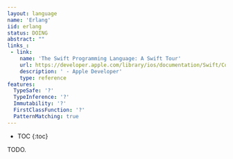 ```yaml
---
layout: language
name: 'Erlang'
iid: erlang
status: DOING
abstract: ""
links_:
 - link:
    name: 'The Swift Programming Language: A Swift Tour'
    url: https://developer.apple.com/library/ios/documentation/Swift/Conceptual/Swift_Programming_Language/GuidedTour.html#//apple_ref/doc/uid/TP40014097-CH2-ID1
    description: ' - Apple Developer'
    type: reference
features:
  TypeSafe: '?'
  TypeInference: '?'
  Immutability: '?'
  FirstClassFunction: '?'
  PatternMatching: true
---
```


* TOC
{:toc}

TODO.
